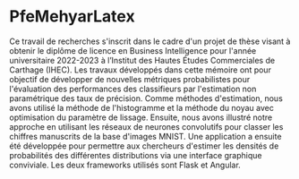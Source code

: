 # PfeMehyarLatex
Ce travail de recherches s'inscrit dans le cadre d'un projet de thèse visant à obtenir le diplôme de licence en Business Intelligence pour l'année universitaire 2022-2023 à l’Institut des Hautes Études Commerciales de Carthage (IHEC). Les travaux développés dans cette mémoire ont pour objectif de développer de nouvelles métriques probabilistes pour l'évaluation des performances des classifieurs par l'estimation non paramétrique des taux de précision. Comme méthodes d'estimation, nous avons utilisé la méthode de l'histogramme et la méthode du noyau avec optimisation du paramètre de lissage. Ensuite, nous avons illustré notre approche en utilisant les réseaux de neurones convolutifs pour classer les chiffres manuscrits de la base d'images MNIST. Une application a ensuite été développée pour permettre aux chercheurs d'estimer les densités de probabilités des différentes distributions via une interface graphique conviviale. Les deux frameworks utilisés sont Flask et Angular.

